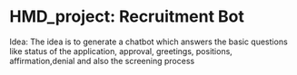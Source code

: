 # HMD_project: Recruitment Bot
Idea: 
The idea is to generate a chatbot which answers the basic questions like status of the application, approval, greetings, positions, affirmation,denial and also the screening process



